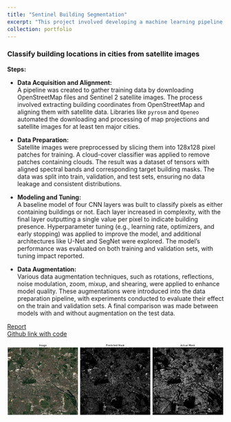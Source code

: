 ```yaml
---
title: "Sentinel Building Segmentation"
excerpt: "This project involved developing a machine learning pipeline to classify building locations in cities using satellite images. The model was trained to identify whether pixels in satellite images from the Sentinel 2 satellite contain buildings. The project included solutions for multiple sub-tasks and a final report detailing the results. Open-source ML libraries were used, and accuracy was tested on specific geographic coordinates. <br/><img src='/images/uni/berlin_building_detection.png'>"
collection: portfolio
---
```


### Classify building locations in cities from satellite images

**Steps:**

- **Data Acquisition and Alignment:**  
  A pipeline was created to gather training data by downloading OpenStreetMap files and Sentinel 2 satellite images. The process involved extracting building coordinates from OpenStreetMap and aligning them with satellite data. Libraries like `pyrosm` and `Openeo` automated the downloading and processing of map projections and satellite images for at least ten major cities.

- **Data Preparation:**  
  Satellite images were preprocessed by slicing them into 128x128 pixel patches for training. A cloud-cover classifier was applied to remove patches containing clouds. The result was a dataset of tensors with aligned spectral bands and corresponding target building masks. The data was split into train, validation, and test sets, ensuring no data leakage and consistent distributions.

- **Modeling and Tuning:**  
  A baseline model of four CNN layers was built to classify pixels as either containing buildings or not. Each layer increased in complexity, with the final layer outputting a single value per pixel to indicate building presence. Hyperparameter tuning (e.g., learning rate, optimizers, and early stopping) was applied to improve the model, and additional architectures like U-Net and SegNet were explored. The model’s performance was evaluated on both training and validation sets, with tuning impact reported.

- **Data Augmentation:**  
  Various data augmentation techniques, such as rotations, reflections, noise modulation, zoom, mixup, and shearing, were applied to enhance model quality. These augmentations were introduced into the data preparation pipeline, with experiments conducted to evaluate their effect on the train and validation sets. A final comparison was made between models with and without augmentation on the test data.

[Report](https://github.com/dmtschulz/satellite-image-segmentation/blob/main/report.pdf) \
[Github link with code](https://github.com/dmtschulz/satellite-image-segmentation)

![Example Classification Result](/images/uni/berlin_building_detection_result.png)
